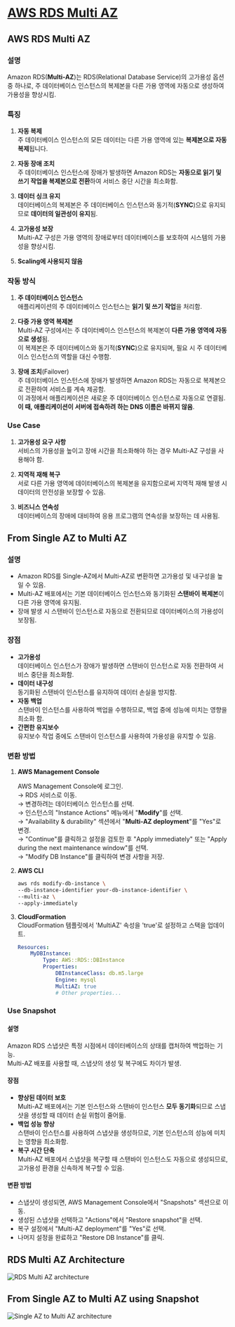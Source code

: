 # [AWS RDS Multi AZ](https://aws.amazon.com/ko/rds/features/multi-az/)

## AWS RDS Multi AZ

### 설명

Amazon RDS(**Multi-AZ**)는 RDS(Relational Database Service)의 고가용성 옵션 중 하나로, 주 데이터베이스 인스턴스의 복제본을 다른 가용 영역에 자동으로 생성하여 가용성을 향상시킴.

### 특징

1. **자동 복제**  
주 데이터베이스 인스턴스의 모든 데이터는 다른 가용 영역에 있는 **복제본으로 자동 복제**됩니다.

2. **자동 장애 조치**  
주 데이터베이스 인스턴스에 장애가 발생하면 Amazon RDS는 **자동으로 읽기 및 쓰기 작업을 복제본으로 전환**하여 서비스 중단 시간을 최소화함.

3. **데이터 싱크 유지**  
데이터베이스의 복제본은 주 데이터베이스 인스턴스와 동기적(**SYNC**)으로 유지되므로 **데이터의 일관성이 유지**됨.

4. **고가용성 보장**  
Multi-AZ 구성은 가용 영역의 장애로부터 데이터베이스를 보호하여 시스템의 가용성을 향상시킴.

5. **Scaling에 사용되지 않음**

### 작동 방식

1. **주 데이터베이스 인스턴스**  
애플리케이션의 주 데이터베이스 인스턴스는 **읽기 및 쓰기 작업**을 처리함.

2. **다중 가용 영역 복제본**  
Multi-AZ 구성에서는 주 데이터베이스 인스턴스의 복제본이 **다른 가용 영역에 자동으로 생성**됨.  
이 복제본은 주 데이터베이스와 동기적(**SYNC**)으로 유지되며, 필요 시 주 데이터베이스 인스턴스의 역할을 대신 수행함.

3. **장애 조치**(Failover)  
주 데이터베이스 인스턴스에 장애가 발생하면 Amazon RDS는 자동으로 복제본으로 전환하여 서비스를 계속 제공함.  
이 과정에서 애플리케이션은 새로운 주 데이터베이스 인스턴스로 자동으로 연결됨. **이 때, 애플리케이션이 서버에 접속하려 하는 DNS 이름은 바뀌지 않음**.

### Use Case

1. **고가용성 요구 사항**  
서비스의 가용성을 높이고 장애 시간을 최소화해야 하는 경우 Multi-AZ 구성을 사용해야 함.

2. **지역적 재해 복구**  
서로 다른 가용 영역에 데이터베이스의 복제본을 유지함으로써 지역적 재해 발생 시 데이터의 안전성을 보장할 수 있음.

3. **비즈니스 연속성**  
데이터베이스의 장애에 대비하여 응용 프로그램의 연속성을 보장하는 데 사용됨.

## From Single AZ to Multi AZ

### 설명

* Amazon RDS를 Single-AZ에서 Multi-AZ로 변환하면 고가용성 및 내구성을 높일 수 있음.  
* Multi-AZ 배포에서는 기본 데이터베이스 인스턴스와 동기화된 **스탠바이 복제본**이 다른 가용 영역에 유지됨.  
* 장애 발생 시 스탠바이 인스턴스로 자동으로 전환되므로 데이터베이스의 가용성이 보장됨.

### 장점

* **고가용성**  
데이터베이스 인스턴스가 장애가 발생하면 스탠바이 인스턴스로 자동 전환하여 서비스 중단을 최소화함.
* **데이터 내구성**  
동기화된 스탠바이 인스턴스를 유지하여 데이터 손실을 방지함.
* **자동 백업**  
스탠바이 인스턴스를 사용하여 백업을 수행하므로, 백업 중에 성능에 미치는 영향을 최소화 함.
* **간편한 유지보수**  
유지보수 작업 중에도 스탠바이 인스턴스를 사용하여 가용성을 유지할 수 있음.

### 변환 방법

1. **AWS Management Console**  
    
    AWS Management Console에 로그인.  
    &rarr; RDS 서비스로 이동.  
    &rarr; 변경하려는 데이터베이스 인스턴스를 선택.  
    &rarr; 인스턴스의 "Instance Actions" 메뉴에서 "**Modify**"를 선택.  
    &rarr; "Availability & durability" 섹션에서 "**Multi-AZ deployment**"를 "Yes"로 변경.  
    &rarr; "Continue"를 클릭하고 설정을 검토한 후 "Apply immediately" 또는 "Apply during the next maintenance window"를 선택.  
    &rarr; "Modify DB Instance"를 클릭하여 변경 사항을 저장.

2. **AWS CLI**  

    ```bash
    aws rds modify-db-instance \
    --db-instance-identifier your-db-instance-identifier \
    --multi-az \
    --apply-immediately
    ```

3. **CloudFormation**  
CloudFormation 템플릿에서 'MultiAZ' 속성을 'true'로 설정하고 스택을 업데이트.

    ```yaml
    Resources:
        MyDBInstance:
            Type: AWS::RDS::DBInstance
            Properties:
                DBInstanceClass: db.m5.large
                Engine: mysql
                MultiAZ: true
                # Other properties...
    ```

### Use Snapshot

#### 설명
Amazon RDS 스냅샷은 특정 시점에서 데이터베이스의 상태를 캡처하여 백업하는 기능.  
Multi-AZ 배포를 사용할 때, 스냅샷의 생성 및 복구에도 차이가 발생.

#### 장점
* **향상된 데이터 보호**  
Multi-AZ 배포에서는 기본 인스턴스와 스탠바이 인스턴스 **모두 동기화**되므로 스냅샷을 생성할 때 데이터 손실 위험이 줄어듦.
* **백업 성능 향상**  
스탠바이 인스턴스를 사용하여 스냅샷을 생성하므로, 기본 인스턴스의 성능에 미치는 영향을 최소화함.
* **복구 시간 단축**  
Multi-AZ 배포에서 스냅샷을 복구할 때 스탠바이 인스턴스도 자동으로 생성되므로, 고가용성 환경을 신속하게 복구할 수 있음.

#### 변환 방법

* 스냅샷이 생성되면, AWS Management Console에서 "Snapshots" 섹션으로 이동.
* 생성된 스냅샷을 선택하고 "Actions"에서 "Restore snapshot"을 선택.
* 복구 설정에서 "Multi-AZ deployment"를 "Yes"로 선택.
* 나머지 설정을 완료하고 "Restore DB Instance"를 클릭.

## RDS Multi AZ Architecture

![RDS Multi AZ architecture](https://github.com/LeeWooJung/AWS-SAA-C03/assets/31682438/8673fe89-e05b-490c-9571-15755b54c17f)

## From Single AZ to Multi AZ using Snapshot

![Single AZ to Multi AZ architecture](https://github.com/LeeWooJung/AWS-SAA-C03/assets/31682438/7a5fdee7-cf99-4f47-bb51-a374cb510bea)
